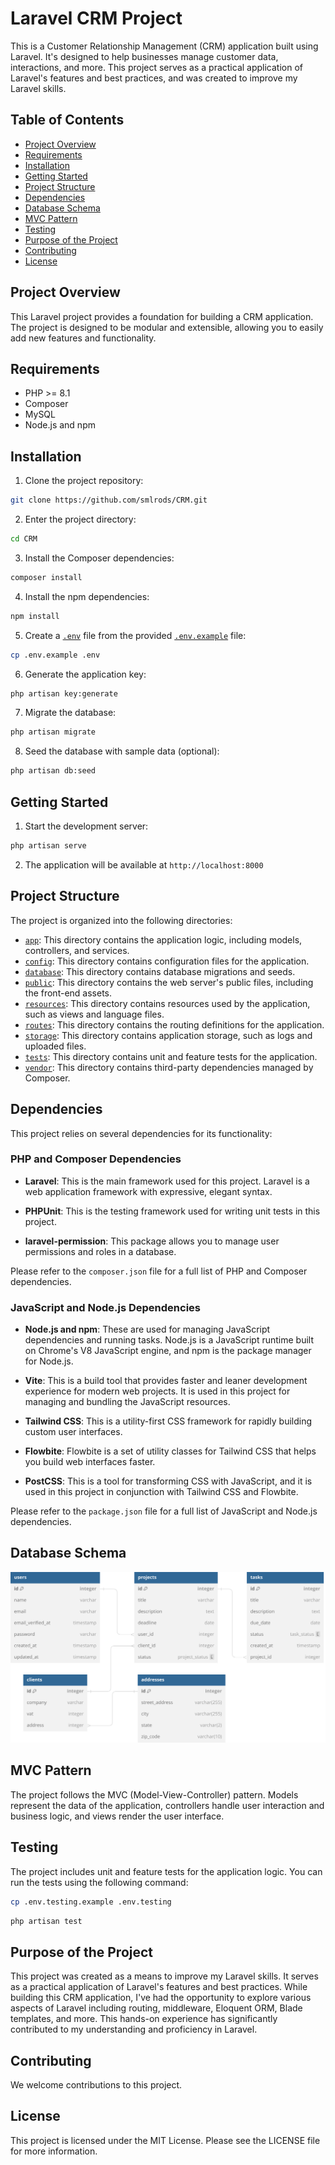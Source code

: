 # Laravel CRM Project

This is a Customer Relationship Management (CRM) application built using Laravel. It's designed to help businesses manage customer data, interactions, and more. This project serves as a practical application of Laravel's features and best practices, and was created to improve my Laravel skills.

## **Table of Contents**

* [Project Overview](#project-overview)
* [Requirements](#requirements)
* [Installation](#Installation)
* [Getting Started](#getting-started)
* [Project Structure](#project-structure)
* [Dependencies](#dependencies)
* [Database Schema](#database-schema)
* [MVC Pattern](#mvc-pattern)
* [Testing](#testing)
* [Purpose of the Project](#purpose-of-the-project)
* [Contributing](#contributing)
* [License](#license)

## **Project Overview**

This Laravel project provides a foundation for building a CRM application. The project is designed to be modular and extensible, allowing you to easily add new features and functionality.

## **Requirements**

* PHP >= 8.1
* Composer
* MySQL
* Node.js and npm

## **Installation**

1. Clone the project repository:

```sh
git clone https://github.com/smlrods/CRM.git
```

2. Enter the project directory:

```sh
cd CRM
```

3. Install the Composer dependencies:

```sh
composer install
```

4. Install the npm dependencies:

```sh
npm install
```

5. Create a [`.env`](command:_github.copilot.openRelativePath?%5B%22.env%22%5D ".env") file from the provided [`.env.example`](command:_github.copilot.openRelativePath?%5B%22.env.example%22%5D ".env.example") file:

```sh
cp .env.example .env
```

6. Generate the application key:

```sh
php artisan key:generate
```

7. Migrate the database:

```sh
php artisan migrate
```

8. Seed the database with sample data (optional):

```sh
php artisan db:seed
```

## **Getting Started**

1. Start the development server:

```sh
php artisan serve
```

2. The application will be available at `http://localhost:8000`

## **Project Structure**

The project is organized into the following directories:

* [`app`](command:_github.copilot.openRelativePath?%5B%22app%22%5D "app"): This directory contains the application logic, including models, controllers, and services.
* [`config`](command:_github.copilot.openRelativePath?%5B%22config%22%5D "config"): This directory contains configuration files for the application.
* [`database`](command:_github.copilot.openRelativePath?%5B%22database%22%5D "database"): This directory contains database migrations and seeds.
* [`public`](command:_github.copilot.openRelativePath?%5B%22public%22%5D "public"): This directory contains the web server's public files, including the front-end assets.
* [`resources`](command:_github.copilot.openRelativePath?%5B%22resources%22%5D "resources"): This directory contains resources used by the application, such as views and language files.
* [`routes`](command:_github.copilot.openRelativePath?%5B%22routes%22%5D "routes"): This directory contains the routing definitions for the application.
* [`storage`](command:_github.copilot.openRelativePath?%5B%22storage%22%5D "storage"): This directory contains application storage, such as logs and uploaded files.
* [`tests`](command:_github.copilot.openRelativePath?%5B%22tests%22%5D "tests"): This directory contains unit and feature tests for the application.
* [`vendor`](command:_github.copilot.openRelativePath?%5B%22vendor%22%5D "vendor"): This directory contains third-party dependencies managed by Composer.

## **Dependencies**

This project relies on several dependencies for its functionality:

### PHP and Composer Dependencies

* **Laravel**: This is the main framework used for this project. Laravel is a web application framework with expressive, elegant syntax.

* **PHPUnit**: This is the testing framework used for writing unit tests in this project.

* **laravel-permission**: This package allows you to manage user permissions and roles in a database.

Please refer to the `composer.json` file for a full list of PHP and Composer dependencies.

### JavaScript and Node.js Dependencies

* **Node.js and npm**: These are used for managing JavaScript dependencies and running tasks. Node.js is a JavaScript runtime built on Chrome's V8 JavaScript engine, and npm is the package manager for Node.js.

* **Vite**: This is a build tool that provides faster and leaner development experience for modern web projects. It is used in this project for managing and bundling the JavaScript resources.

* **Tailwind CSS**: This is a utility-first CSS framework for rapidly building custom user interfaces.

* **Flowbite**: Flowbite is a set of utility classes for Tailwind CSS that helps you build web interfaces faster.

* **PostCSS**: This is a tool for transforming CSS with JavaScript, and it is used in this project in conjunction with Tailwind CSS and Flowbite.

Please refer to the `package.json` file for a full list of JavaScript and Node.js dependencies.

## Database Schema

![Database Schema](./assets/db-schema.svg)

## **MVC Pattern**

The project follows the MVC (Model-View-Controller) pattern. Models represent the data of the application, controllers handle user interaction and business logic, and views render the user interface.

## **Testing**

The project includes unit and feature tests for the application logic. You can run the tests using the following command:

```sh
cp .env.testing.example .env.testing
```

```sh
php artisan test
```

## **Purpose of the Project**

This project was created as a means to improve my Laravel skills. It serves as a practical application of Laravel's features and best practices. While building this CRM application, I've had the opportunity to explore various aspects of Laravel including routing, middleware, Eloquent ORM, Blade templates, and more. This hands-on experience has significantly contributed to my understanding and proficiency in Laravel.

## **Contributing**

We welcome contributions to this project.

## **License**

This project is licensed under the MIT License. Please see the LICENSE file for more information.
